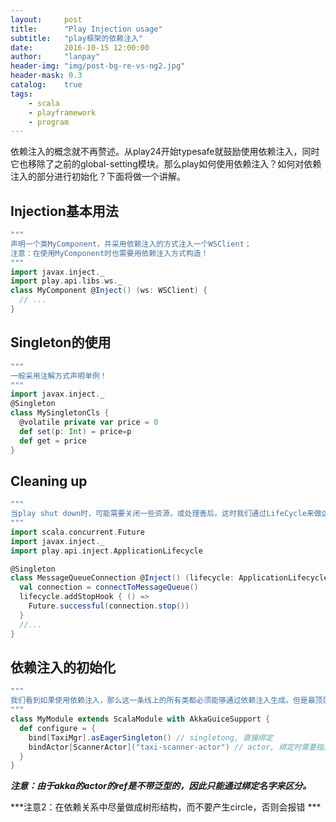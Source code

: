 ```yaml
---
layout:     post
title:      "Play Injection usage"
subtitle:   "play框架的依赖注入"
date:       2016-10-15 12:00:00
author:     "lanpay"
header-img: "img/post-bg-re-vs-ng2.jpg"
header-mask: 0.3
catalog:    true
tags:
    - scala
    - playframework
    - program
---
```


依赖注入的概念就不再赘述。从play24开始typesafe就鼓励使用依赖注入，同时它也移除了之前的global-setting模块。那么play如何使用依赖注入？如何对依赖注入的部分进行初始化？下面将做一个讲解。



## Injection基本用法

```scala
"""
声明一个类MyComponent，并采用依赖注入的方式注入一个WSClient；
注意：在使用MyComponent时也需要用依赖注入方式构造！
"""
import javax.inject._
import play.api.libs.ws._
class MyComponent @Inject() (ws: WSClient) {
  // ...
}
``` 

## Singleton的使用

```scala
"""
一般采用注解方式声明单例！
"""
import javax.inject._
@Singleton
class MySingletonCls {
  @volatile private var price = 0
  def set(p: Int) = price=p
  def get = price
}
``` 

## Cleaning up

```scala
"""
当play shut down时，可能需要关闭一些资源，或处理善后。这时我们通过LifeCycle来做这件事情。
"""
import scala.concurrent.Future
import javax.inject._
import play.api.inject.ApplicationLifecycle

@Singleton
class MessageQueueConnection @Inject() (lifecycle: ApplicationLifecycle) {
  val connection = connectToMessageQueue()
  lifecycle.addStopHook { () =>
    Future.successful(connection.stop())
  }
  //...
}
``` 

## 依赖注入的初始化

```scala
"""
我们看到如果使用依赖注入，那么这一条线上的所有类都必须能够通过依赖注入生成。但是最顶层的类如何得到呢？一是可以将其注入到某个controller里面，这样play初始化controller时也会初始化这些类。二是使用bind进行绑定和初始化。
"""
class MyModule extends ScalaModule with AkkaGuiceSupport {
  def configure = {
    bind[TaxiMgr].asEagerSingleton() // singletong, 直接绑定
    bindActor[ScannerActor]("taxi-scanner-actor") // actor, 绑定时需要指定name
  }
}
``` 

***注意：由于akka的actor的ref是不带泛型的，因此只能通过绑定名字来区分。***

***注意2：在依赖关系中尽量做成树形结构，而不要产生circle，否则会报错 ***

